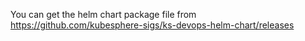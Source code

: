 You can get the helm chart package file from https://github.com/kubesphere-sigs/ks-devops-helm-chart/releases
